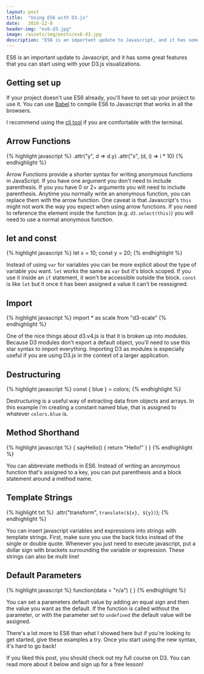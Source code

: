 ```yaml
---
layout: post
title:  "Using ES6 with D3.js"
date:   2016-12-8
header-img: "es6-d3.jpg"
image: /assets/img/posts/es6-d3.jpg
description: "ES6 is an important update to Javascript, and it has some great features that you can start using with your D3.js visualizations."
---
```


ES6 is an important update to Javascript, and it has some great features that you can start using with your D3.js visualizations.

## Getting set up
If your project doesn't use ES6 already, you'll have to set up your project to use it. You can use [Babel](https://babeljs.io) to compile ES6 to Javascript that works in all the browsers.

I recommend using the [cli tool](https://babeljs.io/docs/usage/cli/) if you are comfortable with the terminal.


## Arrow Functions
{% highlight javascript %}
.attr("y", d => d.y)
.attr("x", (d, i) => i * 10)
{% endhighlight %}

Arrow Functions provide a shorter syntax for writing anonymous functions in JavaScript. If you have one argument you don't need to include parenthesis. If you you have 0 or 2+ arguments you will need to include parenthesis. Anytime you normally write an anonymous function, you can replace them with the arrow function. One caveat is that Javascript's `this` might not work the way you expect when using arrow functions. If you need to reference the element inside the function (e.g. `d3.select(this)`) you will need to use a normal anonymous function.

## let and const
{% highlight javascript %}
let x = 10;
const y = 20;
{% endhighlight %}

Instead of using `var` for variables you can be more explicit about the type of variable you want. `let` works the same as `var` but it's block scoped. If you use it inside an `if` statement, it won't be accessible outside the block. `const` is like `let` but it once it has been assigned a value it can't be reassigned.

## Import
{% highlight javascript %}
import * as scale from "d3-scale"
{% endhighlight %}

One of the nice things about d3.v4.js is that it is broken up into modules. Because D3 modules don't export a default object, you'll need to use this star syntax to import everything. Importing D3 as modules is especially useful if you are using D3.js in the context of a larger application.

## Destructuring
{% highlight javascript %}
const { blue } = colors;
{% endhighlight %}

Destructuring is a useful way of extracting data from objects and arrays. In this example i'm creating a constant named blue, that is assigned to whatever `colors.blue` is.

## Method Shorthand
{% highlight javascript %}
{
  sayHello() {
    return "Hello!"
  }
}
{% endhighlight %}

You can abbreviate methods in ES6. Instead of writing an anonymous function that's assigned to a key, you can put parenthesis and a block statement around a method name.

## Template Strings
{% highlight txt %}
.attr("transform", `translate(${x}, ${y})`);
{% endhighlight %}

You can insert javascript variables and expressions into strings with template strings. First, make sure you use the back ticks instead of the single or double quote. Whenever you just need to execute javascript, put a dollar sign with brackets surrounding the variable or expression. These strings can also be multi line!

## Default Parameters
{% highlight javascript %}
function(data = "n/a") { }
{% endhighlight %}

You can set a parameters default value by adding an equal sign and then the value you want as the default. If the function is called without the parameter, or with the parameter set to `undefined` the default value will be assigned.

There's a lot more to ES6 than what I showed here but if you're looking to get started, give these examples a try. Once you start using the new syntax, it's hard to go back!

If you liked this post, you should check out my full course on D3. You can read more about it below and sign up for a free lesson!
